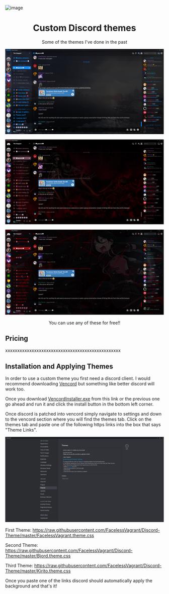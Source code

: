 ![image](https://github.com/FacelessVagrant/Discord-Theme/assets/126747692/75308e87-de24-483d-95c7-fa5807a6f607)
<div align="center">

# Custom Discord themes

Some of the themes I've done in the past

![v1 FacelessVagrant](https://github.com/FacelessVagrant/Discord-Theme/blob/f877f0628b7965903bd2958368a8bd2a7faa155e/Screenshots/Screenshot%202023-07-18%20175100.png)

![v1 Bjord](https://github.com/FacelessVagrant/Discord-Theme/blob/f877f0628b7965903bd2958368a8bd2a7faa155e/Screenshots/Screenshot%202023-07-18%20175132.png)

![v1 Kirito](https://github.com/FacelessVagrant/Discord-Theme/blob/f877f0628b7965903bd2958368a8bd2a7faa155e/Screenshots/Screenshot%202023-07-18%20175457.png)

You can use any of these for free!!

</div>

## Pricing

xxxxxxxxxxxxxxxxxxxxxxxxxxxxxxxxxxxxxxxxxxxxxxxx

## Installation and Applying Themes

In order to use a custom theme you first need a discord client. I would recommend downloading [Vencord](https://github.com/Vendicated/Vencord) but something like better discord will work too.

Once you download [VencordInstaller.exe](https://github.com/Vencord/Installer/releases/latest/download/VencordInstaller.exe) from this link or the previous one go ahead and run it and click the install button in the bottom left corner.

Once discord is patched into vencord simply navigate to settings and down to the vencord section where you will find the themes tab. Click on the themes tab and paste one of the following https links into the box that says "Theme Links".

![Theme Section](https://github.com/FacelessVagrant/Discord-Theme/blob/f877f0628b7965903bd2958368a8bd2a7faa155e/Screenshots/Screenshot%202023-07-18%20183028.png)

First Theme: https://raw.githubusercontent.com/FacelessVagrant/Discord-Theme/master/FacelessVagrant.theme.css

Second Theme: https://raw.githubusercontent.com/FacelessVagrant/Discord-Theme/master/Bjord.theme.css

Third Theme: https://raw.githubusercontent.com/FacelessVagrant/Discord-Theme/master/Kirito.theme.css

Once you paste one of the links discord should automatically apply the background and that's it!
